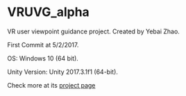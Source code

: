 # VRUVG_alpha
VR user viewpoint guidance project.
Created by Yebai Zhao.

First Commit at 5/2/2017.

OS: Windows 10 (64 bit).

Unity Version: Unity 2017.3.1f1 (64-bit).

Check more at its [project page](http://yebai.me/project/visual-guidance-in-vr)